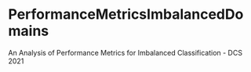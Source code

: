 # PerformanceMetricsImbalancedDomains
An Analysis of Performance Metrics for Imbalanced Classification - DCS 2021
